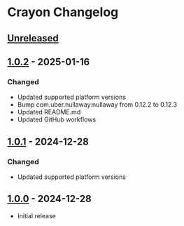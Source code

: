 <!-- Keep a Changelog guide -> https://keepachangelog.com -->

# Crayon Changelog

## [Unreleased]

## [1.0.2] - 2025-01-16

### Changed

- Updated supported platform versions
- Bump com.uber.nullaway:nullaway from 0.12.2 to 0.12.3
- Updated README.md
- Updated GitHub workflows

## [1.0.1] - 2024-12-28

### Changed

- Updated supported platform versions

## [1.0.0] - 2024-12-28

- Initial release

[Unreleased]: https://github.com/V-Kaze/crayon/compare/v1.0.2...HEAD
[1.0.2]: https://github.com/V-Kaze/crayon/compare/v1.0.1...v1.0.2
[1.0.1]: https://github.com/V-Kaze/crayon/compare/v1.0.0...v1.0.1
[1.0.0]: https://github.com/V-Kaze/crayon/commits/v1.0.0
